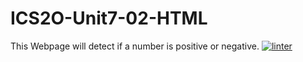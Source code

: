 # ICS2O-Unit7-02-HTML
This Webpage will detect if a number is positive or negative.
[![linter](https://github.com/JadonXia/ICS2O-Unit7-02-HTML/workflows/linter/badge.svg)](https://github.com/marketplace/actions/super-linter)
